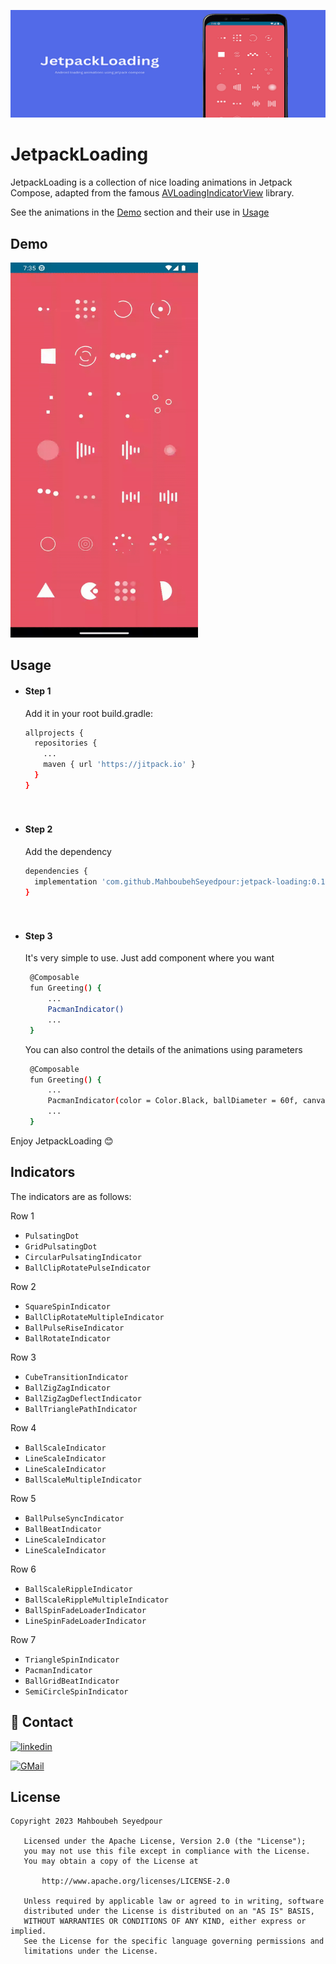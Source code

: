 ![Image Alt Text](screenshots/header.png)

# JetpackLoading

JetpackLoading is a collection of nice loading animations in Jetpack Compose, adapted from the famous [AVLoadingIndicatorView](https://github.com/HarlonWang/AVLoadingIndicatorView) library.

See the animations in the [Demo](https://github.com/MahboubehSeyedpour/JetpackLoading#demo) section and their use in [Usage](https://github.com/MahboubehSeyedpour/JetpackLoading#usage)


## Demo
<img src="screenshots/screenshot.gif" alt="GIF 1" width="300" height="600">

## Usage

- #### Step 1
  Add it in your root build.gradle:
  
  ```bash
  allprojects {
    repositories {
      ...
      maven { url 'https://jitpack.io' }
    }
  }
  
   
- #### Step 2
  Add the dependency
  
  ```bash
  dependencies {
	implementation 'com.github.MahboubehSeyedpour:jetpack-loading:0.1.0'
  }
  
   
- #### Step 3  
  It's very simple to use. Just add component where you want
  ```bash
   @Composable
   fun Greeting() {
       ...
       PacmanIndicator()
       ...
   }
  ```
  
  You can also control the details of the animations using parameters
  ```bash
   @Composable
   fun Greeting() {
       ...
       PacmanIndicator(color = Color.Black, ballDiameter = 60f, canvasSize = 60.dp, animationDuration = 1000)
       ...
   }
  ```

Enjoy JetpackLoading 😊
  
##  Indicators

The indicators are as follows:

Row 1
 - `PulsatingDot`
 - `GridPulsatingDot`
 - `CircularPulsatingIndicator`
 - `BallClipRotatePulseIndicator`

 Row 2
 - `SquareSpinIndicator`
 - `BallClipRotateMultipleIndicator`
 - `BallPulseRiseIndicator`
 - `BallRotateIndicator`

  Row 3
 - `CubeTransitionIndicator`
 - `BallZigZagIndicator`
 - `BallZigZagDeflectIndicator`
 - `BallTrianglePathIndicator`

Row 4
 - `BallScaleIndicator`
 - `LineScaleIndicator`
 - `LineScaleIndicator`
 - `BallScaleMultipleIndicator`

Row 5
 - `BallPulseSyncIndicator`
 - `BallBeatIndicator`
 - `LineScaleIndicator`
 - `LineScaleIndicator`

 Row 6
 - `BallScaleRippleIndicator`
 - `BallScaleRippleMultipleIndicator`
 - `BallSpinFadeLoaderIndicator`
 - `LineSpinFadeLoaderIndicator`

  Row 7
 - `TriangleSpinIndicator`
 - `PacmanIndicator`
 - `BallGridBeatIndicator`
 - `SemiCircleSpinIndicator`


## 🔗 Contact
[![linkedin](https://img.shields.io/badge/linkedin-0A66C2?style=for-the-badge&logo=linkedin&logoColor=white)](https://www.linkedin.com/in/mahboubehseyedpour)

[![GMail](https://img.shields.io/badge/gmail-1DA1F2?style=for-the-badge&logo=gmail&logoColor=Red)](mailto:https://www.linkedin.com/in/mahboubehseyedpour)


## License

```
Copyright 2023 Mahboubeh Seyedpour

   Licensed under the Apache License, Version 2.0 (the "License");
   you may not use this file except in compliance with the License.
   You may obtain a copy of the License at

       http://www.apache.org/licenses/LICENSE-2.0

   Unless required by applicable law or agreed to in writing, software
   distributed under the License is distributed on an "AS IS" BASIS,
   WITHOUT WARRANTIES OR CONDITIONS OF ANY KIND, either express or implied.
   See the License for the specific language governing permissions and
   limitations under the License.
```
